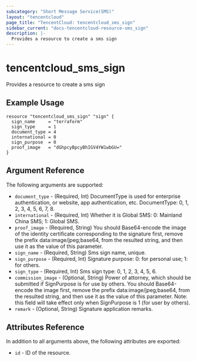 ```yaml
---
subcategory: "Short Message Service(SMS)"
layout: "tencentcloud"
page_title: "TencentCloud: tencentcloud_sms_sign"
sidebar_current: "docs-tencentcloud-resource-sms_sign"
description: |-
  Provides a resource to create a sms sign
---
```


# tencentcloud_sms_sign

Provides a resource to create a sms sign

## Example Usage

```hcl
resource "tencentcloud_sms_sign" "sign" {
  sign_name     = "terraform"
  sign_type     = 1
  document_type = 4
  international = 0
  sign_purpose  = 0
  proof_image   = "dGhpcyBpcyBhIGV4YW1wbGU="
}
```

## Argument Reference

The following arguments are supported:

* `document_type` - (Required, Int) DocumentType is used for enterprise authentication, or website, app authentication, etc. DocumentType: 0, 1, 2, 3, 4, 5, 6, 7, 8.
* `international` - (Required, Int) Whether it is Global SMS: 0: Mainland China SMS; 1: Global SMS.
* `proof_image` - (Required, String) You should Base64-encode the image of the identity certificate corresponding to the signature first, remove the prefix data:image/jpeg;base64, from the resulted string, and then use it as the value of this parameter.
* `sign_name` - (Required, String) Sms sign name, unique.
* `sign_purpose` - (Required, Int) Signature purpose: 0: for personal use; 1: for others.
* `sign_type` - (Required, Int) Sms sign type: 0, 1, 2, 3, 4, 5, 6.
* `commission_image` - (Optional, String) Power of attorney, which should be submitted if SignPurpose is for use by others. You should Base64-encode the image first, remove the prefix data:image/jpeg;base64, from the resulted string, and then use it as the value of this parameter. Note: this field will take effect only when SignPurpose is 1 (for user by others).
* `remark` - (Optional, String) Signature application remarks.

## Attributes Reference

In addition to all arguments above, the following attributes are exported:

* `id` - ID of the resource.



